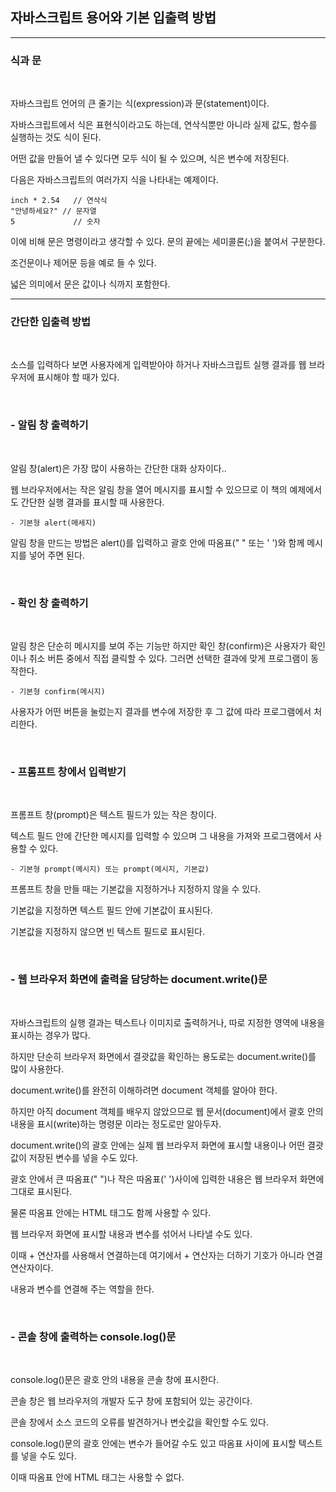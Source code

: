 ## 자바스크립트 용어와 기본 입출력 방법

***
### 식과 문

<br>

자바스크립트 언어의 큰 줄기는 식(expression)과 문(statement)이다.

자바스크립트에서 식은 표현식이라고도 하는데, 연삭식뿐만 아니라 실제 값도, 함수를 실행하는 것도 식이 된다.

어떤 값을 만들어 낼 수 있다면 모두 식이 될 수 있으며, 식은 변수에 저장된다.

다음은 자바스크립트의 여러가지 식을 나타내는 예제이다.

    inch * 2.54   // 연삭식
    "안녕하세요?" // 문자열
    5             // 숫자

이에 비해 문은 명령이라고 생각할 수 있다. 문의 끝에는 세미콜론(;)을 붙여서 구분한다.

조건문이나 제어문 등을 예로 들 수 있다.

넓은 의미에서 문은 값이나 식까지 포함한다.

***
### 간단한 입출력 방법

<br>

소스를 입력하다 보면 사용자에게 입력받아야 하거나 자바스크립트 실행 결과를 웹 브라우저에 표시해야 할 때가 있다.

<br>

### - 알림 창 출력하기

<br>

알림 창(alert)은 가장 많이 사용하는 간단한 대화 상자이다..

웹 브라우저에서는 작은 알림 창을 열어 메시지를 표시할 수 있으므로 이 책의 예제에서도 간단한 실행 결과를 표시할 때 사용한다.

    - 기본형 alert(메세지)

알림 창을 만드는 방법은 alert()를 입력하고 괄호 안에 따옴표(" " 또는 ' ')와 함께 메시지를 넣어 주면 된다.

<br>

### - 확인 창 출력하기

<br>

알림 창은 단순히 메시지를 보여 주는 기능만 하지만 확인 창(confirm)은 사용자가 확인이나 취소 버튼 중에서 직접 클릭할 수 있다. 그러면 선택한 결과에 맞게 프로그램이 동작한다.

    - 기본형 confirm(메시지)

사용자가 어떤 버튼을 눌렀는지 결과를 변수에 저장한 후 그 값에 따라 프로그램에서 처리한다.

<br>

### - 프롬프트 창에서 입력받기

<br>

프롬프트 창(prompt)은 텍스트 필드가 있는 작은 창이다.

텍스트 필드 안에 간단한 메시지를 입력할 수 있으며 그 내용을 가져와 프로그램에서 사용할 수 있다.

    - 기본형 prompt(메시지) 또는 prompt(메시지, 기본값)

프롬프트 창을 만들 때는 기본값을 지정하거나 지정하지 않을 수 있다.

기본값을 지정하면 텍스트 필드 안에 기본값이 표시된다.

기본값을 지정하지 않으면 빈 텍스트 필드로 표시된다.

<br>

### - 웹 브라우저 화면에 출력을 담당하는 document.write()문

<br>

자바스크립트의 실행 결과는 텍스트나 이미지로 출력하거나, 따로 지정한 영역에 내용을 표시하는 경우가 많다.

하지만 단순히 브라우저 화면에서 결괏값을 확인하는 용도로는 document.write()를 많이 사용한다.

document.write()를 완전히 이해하려면 document 객체를 알아야 한다.

하지만 아직 document 객체를 배우지 않았으므로 웹 문서(document)에서 괄호 안의 내용을 표시(write)하는 명령문 이라는 정도로만 알아두자.

document.write()의 괄호 안에는 실제 웹 브라우저 화면에 표시할 내용이나 어떤 결괏값이 저장된 변수를 넣을 수도 있다.

괄호 안에서 큰 따옴표(" ")나 작은 따옴표(' ')사이에 입력한 내용은 웹 브라우저 화면에 그대로 표시된다.

물론 따옴표 안에는 HTML 태그도 함께 사용할 수 있다.

웹 브라우저 화면에 표시할 내용과 변수를 섞어서 나타낼 수도 있다.

이때 + 연산자를 사용해서 연결하는데 여기에서 + 연산자는 더하기 기호가 아니라 연결 연산자이다.

내용과 변수를 연결해 주는 역할을 한다.

<br>

### - 콘솔 창에 출력하는 console.log()문

<br>

console.log()문은 괄호 안의 내용을 콘솔 창에 표시한다. 

콘솔 창은 웹 브라우저의 개발자 도구 창에 포함되어 있는 공간이다.

콘솔 창에서 소스 코드의 오류를 발견하거나 변숫값을 확인할 수도 있다.

console.log()문의 괄호 안에는 변수가 들어갈 수도 있고 따옴표 사이에 표시할 텍스트를 넣을 수도 있다.

이때 따옴표 안에 HTML 태그는 사용할 수 없다.

